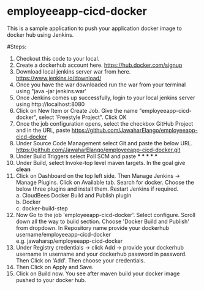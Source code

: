 # employeeapp-cicd-docker
 This is a sample application to push your application docker image to docker hub using Jenkins.
 
#Steps: <br>
1. Checkout this code to your local. <br>
2. Create a dockerhub account here. https://hub.docker.com/signup <br>
3. Download local jenkins server war from here. https://www.jenkins.io/download/ <br>
4. Once you have the war downloaded run the war from your terminal using "java -jar jenkins.war' <br>
5. Once Jenkins comes up successfully, login to your local jenkins server using http://localhost:8080 <br>
6. Click on New Item or Create Job. Give the name "employeeapp-cicd-docker", select 'Freestyle Project". Click OK <br>
7. Once the job configuration opens, select the checkbox GitHub Project and in the URL, paste
   https://github.com/JawaharElango/employeeapp-cicd-docker <br>
8. Under Source Code Management select Git and paste the below URL. <br>
    https://github.com/JawaharElango/employeeapp-cicd-docker.git
9. Under Build Triggers select Poll SCM and paste <b>* * * * * </b> <br>
10. Under Build, select Invoke-top level maven targets. In the goal give <b>clean</b> <br>
11. Click on Dashboard on the top left side. Then Manage Jenkins -> Manage Plugins. Click on Available tab. Search for docker. Choose the below three plugins and install them. Restart Jenkins if required. <br>
 a. CloudBees Docker Build and Publish plugin <br>
 b. Docker <br>
 c. docker-build-step <br>
12. Now Go to the job 'employeeapp-cicd-docker'. Select configure. Scroll down all the way to build section. Choose 'Docker Build and Publish' from dropdown. In Repository name provide your dockerhub username/employeeapp-cicd-docker <br>
 e.g. jawaharsp/employeeapp-cicd-docker <br>
13. Under Registry credentials -> click Add -> provide your dockerhub username in username and your dockerhub password in password. Then Click on 'Add'. Then choose your credentials. <br>
14. Then Click on Apply and Save. <br>
15. Click on Build now. You see after maven build your docker image pushed to your docker hub. <br>
 
 
